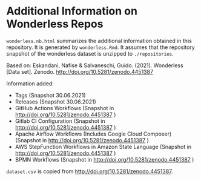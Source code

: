 # Additional Information on Wonderless Repos

`wonderless.nb.html` summarizes the additional information obtained in this repository. It is generated by `wonderless.Rmd`. It assumes that the repository snapshot of the wonderless dataset is unzipped to `./repositories`.

Based on: Eskandani, Nafise & Salvaneschi, Guido. (2021). Wonderless [Data set]. Zenodo. http://doi.org/10.5281/zenodo.4451387

Information added:

* Tags (Snapshot 30.06.2021)
* Releases (Snapshot 30.06.2021)
* GitHub Actions Workflows (Snapshot in http://doi.org/10.5281/zenodo.4451387 )
* Gitlab CI Configuration (Snapshot in http://doi.org/10.5281/zenodo.4451387 )
* Apache Airflow Workflows (Includes Google Cloud Composer) (Snapshot in http://doi.org/10.5281/zenodo.4451387 )
* AWS StepFunction Workflows in Amazon State Language (Snapshot in http://doi.org/10.5281/zenodo.4451387 )
* BPMN Workflows (Snapshot in http://doi.org/10.5281/zenodo.4451387 )

`dataset.csv` is copied from http://doi.org/10.5281/zenodo.4451387.

